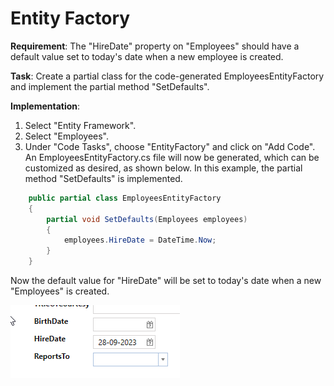 # Entity Factory

**Requirement**: The "HireDate" property on "Employees" should have a default value set to today's date when a new employee is created.

**Task**: Create a partial class for the code-generated EmployeesEntityFactory and implement the partial method "SetDefaults".

**Implementation**: 

1. Select "Entity Framework".
2. Select "Employees".
3. Under "Code Tasks", choose "EntityFactory" and click on "Add Code". An EmployeesEntityFactory.cs file will now be generated, which can be customized as desired, as shown below. In this example, the partial method "SetDefaults" is implemented.

```cs
    public partial class EmployeesEntityFactory
    {
        partial void SetDefaults(Employees employees)
        {
            employees.HireDate = DateTime.Now;
        }
    }
```

Now the default value for "HireDate" will be set to today's date when a new "Employees" is created.

![Image](media/index.png)